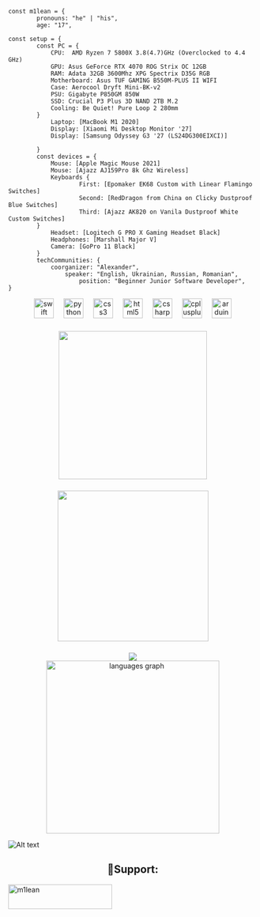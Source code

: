 ```tsx
const m1lean = {
        pronouns: "he" | "his",
        age: "17",

const setup = {
        const PC = {
            CPU:  AMD Ryzen 7 5800X 3.8(4.7)GHz (Overclocked to 4.4 GHz)
            GPU: Asus GeForce RTX 4070 ROG Strix OC 12GB
            RAM: Adata 32GB 3600Mhz XPG Spectrix D35G RGB
            Motherboard: Asus TUF GAMING B550M-PLUS II WIFI
            Case: Aerocool Dryft Mini-BK-v2
            PSU: Gigabyte P850GM 850W
            SSD: Crucial P3 Plus 3D NAND 2TB M.2
            Cooling: Be Quiet! Pure Loop 2 280mm
        }
            Laptop: [MacBook M1 2020]
            Display: [Xiaomi Mi Desktop Monitor '27]
            Display: [Samsung Odyssey G3 '27 (LS24DG300EIXCI)]

        }
        const devices = {
            Mouse: [Apple Magic Mouse 2021]
            Mouse: [Ajazz AJ159Pro 8k Ghz Wireless]
            Keyboards {
                    First: [Epomaker EK68 Custom with Linear Flamingo Switches]
                    Second: [RedDragon from China on Clicky Dustproof Blue Switches]
                    Third: [Ajazz AK820 on Vanila Dustproof White Custom Switches]
        }
            Headset: [Logitech G PRO X Gaming Headset Black]
            Headphones: [Marshall Major V]
            Camera: [GoPro 11 Black]
        }
        techCommunities: {
            coorganizer: "Alexander",
                speaker: "English, Ukrainian, Russian, Romanian",
                    position: "Beginner Junior Software Developer",
}
```

<div align="center">
  <img src="https://cdn.jsdelivr.net/gh/devicons/devicon/icons/swift/swift-original.svg" height="40" alt="swift logo"  />
  <img width="12" />
  <img src="https://cdn.jsdelivr.net/gh/devicons/devicon/icons/python/python-original.svg" height="40" alt="python logo"  />
  <img width="12" />
  <img src="https://cdn.jsdelivr.net/gh/devicons/devicon/icons/css3/css3-original.svg" height="40" alt="css3 logo"  />
  <img width="12" />
  <img src="https://cdn.jsdelivr.net/gh/devicons/devicon/icons/html5/html5-original.svg" height="40" alt="html5 logo"  />
  <img width="12" />
  <img src="https://cdn.jsdelivr.net/gh/devicons/devicon/icons/csharp/csharp-original.svg" height="40" alt="csharp logo"  />
  <img width="12" />
  <img src="https://cdn.jsdelivr.net/gh/devicons/devicon/icons/cplusplus/cplusplus-original.svg" height="40" alt="cplusplus logo"  />
  <img width="12" />
  <img src="https://cdn.jsdelivr.net/gh/devicons/devicon/icons/arduino/arduino-original.svg" height="40" alt="arduino logo"  />
</div>

###

<div align="center">
  <img height="300" src="https://i.pinimg.com/originals/90/70/32/9070324cdfc07c68d60eed0c39e77573.gif"  />
</div>

###

<div align="center">
  <img height="305" src="https://i.pinimg.com/originals/f9/57/6f/f9576fca9fc8ef79976a1d6327bbe9ae.gif"  />
</div>

###

<div align="center">
  <img src="https://profile-counter.glitch.me/m1lean/count.svg?"  />
</div>


<div align="center">
  <img src="https://github-readme-stats.vercel.app/api/top-langs?username=m1lean&locale=en&hide_title=false&layout=compact&card_width=320&langs_count=20&theme=highcontrast&hide_border=true&order=2" height="350" alt="languages graph"  />
</div>

![Alt text](https://spotify-recently-played-readme.vercel.app/api?user=31vh2gtmuvipwfiedwx72p4pj4pi)

</p>

<h2 align="center">🥤Support:</h2>
<p><a href="https://www.buymeacoffee.com/m1lean"> <img align="center" src="https://cdn.buymeacoffee.com/buttons/v2/default-yellow.png" height="50" width="210" alt="m1lean" /></a></p><br><br>
